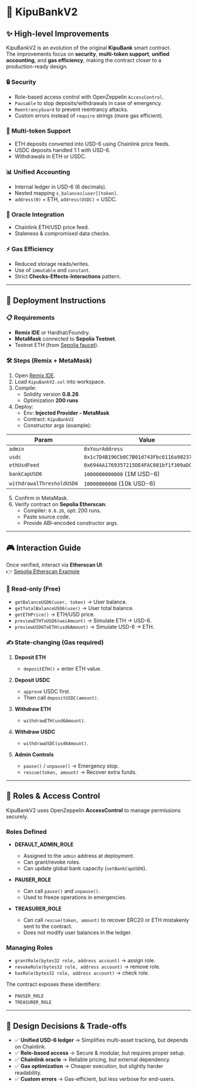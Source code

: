 # 🏦 KipuBankV2

## ✨ High-level Improvements

KipuBankV2 is an evolution of the original **KipuBank** smart contract.  
The improvements focus on **security**, **multi-token support**, **unified accounting**, and **gas efficiency**, making the contract closer to a production-ready design.

### 🔒 Security

- Role-based access control with OpenZeppelin `AccessControl`.
- `Pausable` to stop deposits/withdrawals in case of emergency.
- `ReentrancyGuard` to prevent reentrancy attacks.
- Custom errors instead of `require` strings (more gas efficient).

### 💱 Multi-token Support

- ETH deposits converted into USD-6 using Chainlink price feeds.
- USDC deposits handled 1:1 with USD-6.
- Withdrawals in ETH or USDC.

### 📊 Unified Accounting

- Internal ledger in USD-6 (6 decimals).
- Nested mapping `s_balances[user][token]`.
- `address(0)` = ETH, `address(USDC)` = USDC.

### 🔗 Oracle Integration

- Chainlink ETH/USD price feed.
- Staleness & compromised data checks.

### ⚡ Gas Efficiency

- Reduced storage reads/writes.
- Use of `immutable` and `constant`.
- Strict **Checks-Effects-Interactions** pattern.

---

## 🚀 Deployment Instructions

### 📋 Requirements

- **Remix IDE** or Hardhat/Foundry.
- **MetaMask** connected to **Sepolia Testnet**.
- Testnet ETH (from [Sepolia faucet](https://sepoliafaucet.com/)).

### 🛠️ Steps (Remix + MetaMask)

1. Open [Remix IDE](https://remix.ethereum.org).
2. Load `KipuBankV2.sol` into workspace.
3. Compile:
   - Solidity version **0.8.26**
   - Optimization **200 runs**
4. Deploy:
   - Env: **Injected Provider - MetaMask**
   - Contract: `KipuBankV2`
   - Constructor args (example):

| Param                     | Value                                        |
| ------------------------- | -------------------------------------------- |
| `admin`                   | `0xYourAddress`                              |
| `usdc`                    | `0x1c7D4B196Cb0C7B01d743Fbc6116a902379C7238` |
| `ethUsdFeed`              | `0x694AA1769357215DE4FAC081bf1f309aDC325306` |
| `bankCapUSD6`             | `1000000000000` (1M USD-6)                   |
| `withdrawalThresholdUSD6` | `10000000000` (10k USD-6)                    |

5. Confirm in MetaMask.
6. Verify contract on **Sepolia Etherscan**:
   - Compiler: `0.8.26`, opt: 200 runs.
   - Paste source code.
   - Provide ABI-encoded constructor args.

---

## 🎮 Interaction Guide

Once verified, interact via **Etherscan UI**:  
👉 [Sepolia Etherscan Example](https://sepolia.etherscan.io)

### 📖 Read-only (Free)

- `getBalanceUSD6(user, token)` → User balance.
- `getTotalBalanceUSD6(user)` → User total balance.
- `getETHPrice()` → ETH/USD price.
- `previewETHToUSD6(weiAmount)` → Simulate ETH → USD-6.
- `previewUSD6ToETH(usd6Amount)` → Simulate USD-6 → ETH.

### ✍️ State-changing (Gas required)

1. **Deposit ETH**

   - `depositETH()` + enter ETH value.

2. **Deposit USDC**

   - `approve` USDC first.
   - Then call `depositUSDC(amount)`.

3. **Withdraw ETH**

   - `withdrawETH(usd6Amount)`.

4. **Withdraw USDC**

   - `withdrawUSDC(usd6Amount)`.

5. **Admin Controls**
   - `pause()` / `unpause()` → Emergency stop.
   - `rescue(token, amount)` → Recover extra funds.

---

## 🔑 Roles & Access Control

KipuBankV2 uses OpenZeppelin **AccessControl** to manage permissions securely.

### Roles Defined

- **DEFAULT_ADMIN_ROLE**

  - Assigned to the `admin` address at deployment.
  - Can grant/revoke roles.
  - Can update global bank capacity (`setBankCapUSD6`).

- **PAUSER_ROLE**

  - Can call `pause()` and `unpause()`.
  - Used to freeze operations in emergencies.

- **TREASURER_ROLE**
  - Can call `rescue(token, amount)` to recover ERC20 or ETH mistakenly sent to the contract.
  - Does not modify user balances in the ledger.

### Managing Roles

- `grantRole(bytes32 role, address account)` → assign role.
- `revokeRole(bytes32 role, address account)` → remove role.
- `hasRole(bytes32 role, address account)` → check role.

The contract exposes these identifiers:

- `PAUSER_ROLE`
- `TREASURER_ROLE`

---

## 🧠 Design Decisions & Trade-offs

- ✅ **Unified USD-6 ledger** → Simplifies multi-asset tracking, but depends on Chainlink.
- ✅ **Role-based access** → Secure & modular, but requires proper setup.
- ✅ **Chainlink oracle** → Reliable pricing, but external dependency.
- ✅ **Gas optimization** → Cheaper execution, but slightly harder readability.
- ✅ **Custom errors** → Gas-efficient, but less verbose for end-users.
